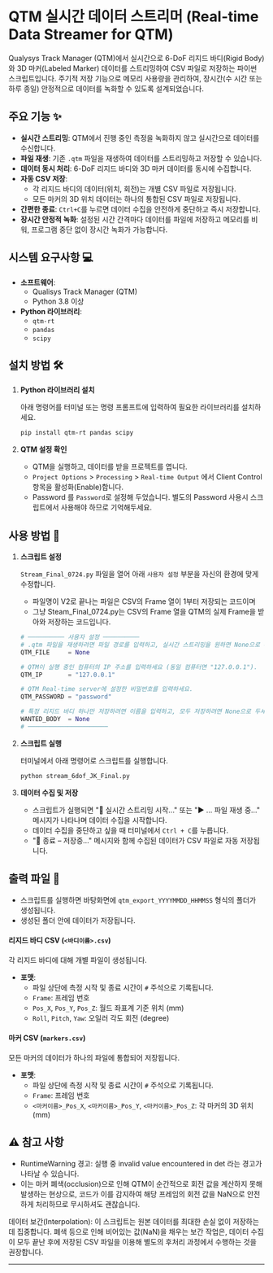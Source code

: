 # QTM 실시간 데이터 스트리머 (Real-time Data Streamer for QTM)

Qualysys Track Manager (QTM)에서 실시간으로 6-DoF 리지드 바디(Rigid Body)와 3D 마커(Labeled Marker) 데이터를 스트리밍하여 CSV 파일로 저장하는 파이썬 스크립트입니다. 주기적 저장 기능으로 메모리 사용량을 관리하여, 장시간(수 시간 또는 하루 종일) 안정적으로 데이터를 녹화할 수 있도록 설계되었습니다.

## 주요 기능 ✨

  - **실시간 스트리밍**: QTM에서 진행 중인 측정을 녹화하지 않고 실시간으로 데이터를 수신합니다.
  - **파일 재생**: 기존 `.qtm` 파일을 재생하여 데이터를 스트리밍하고 저장할 수 있습니다.
  - **데이터 동시 처리**: 6-DoF 리지드 바디와 3D 마커 데이터를 동시에 수집합니다.
  - **자동 CSV 저장**:
      - 각 리지드 바디의 데이터(위치, 회전)는 개별 CSV 파일로 저장됩니다.
      - 모든 마커의 3D 위치 데이터는 하나의 통합된 CSV 파일로 저장됩니다.
  - **간편한 종료**: `Ctrl+C`를 누르면 데이터 수집을 안전하게 중단하고 즉시 저장합니다.
  - **장시간 안정적 녹화**: 설정된 시간 간격마다 데이터를 파일에 저장하고 메모리를 비워, 프로그램 중단 없이 장시간 녹화가 가능합니다.

## 시스템 요구사항 💻

  - **소프트웨어**:
      - Qualisys Track Manager (QTM)
      - Python 3.8 이상
  - **Python 라이브러리**:
      - `qtm-rt`
      - `pandas`
      - `scipy`

## 설치 방법 🛠️

1.  **Python 라이브러리 설치**

    아래 명령어를 터미널 또는 명령 프롬프트에 입력하여 필요한 라이브러리를 설치하세요.

    ```bash
    pip install qtm-rt pandas scipy
    ```

2.  **QTM 설정 확인**

      - QTM을 실행하고, 데이터를 받을 프로젝트를 엽니다.
      - `Project Options` \> `Processing` \> `Real-time Output` 에서 Client Control 항목을 활성화(Enable)합니다.
      - Password 를 `Password`로 설정해 두었습니다. 별도의 Password 사용시 스크립트에서 사용해야 하므로 기억해두세요.

## 사용 방법 🚀

1.  **스크립트 설정**

    `Stream_Final_0724.py` 파일을 열어 아래 `사용자 설정` 부분을 자신의 환경에 맞게 수정합니다.

    - 파일명이 V2로 끝나는 파일은 CSV의 Frame 열이 1부터 저장되는 코드이며
    - 그냥 Steam_Final_0724.py는 CSV의 Frame 열을 QTM의 실제 Frame을 받아와 저장하는 코드입니다.     

    ```python
    # ────────── 사용자 설정 ──────────
    # .qtm 파일을 재생하려면 파일 경로를 입력하고, 실시간 스트리밍을 원하면 None으로 두세요.
    QTM_FILE     = None

    # QTM이 실행 중인 컴퓨터의 IP 주소를 입력하세요 (동일 컴퓨터면 "127.0.0.1").
    QTM_IP       = "127.0.0.1"

    # QTM Real-time server에 설정한 비밀번호를 입력하세요.
    QTM_PASSWORD = "password"

    # 특정 리지드 바디 하나만 저장하려면 이름을 입력하고, 모두 저장하려면 None으로 두세요.
    WANTED_BODY  = None
    # ──────────────────────
    ```

3.  **스크립트 실행**

    터미널에서 아래 명령어로 스크립트를 실행합니다.

    ```bash
    python stream_6dof_JK_Final.py
    ```

4.  **데이터 수집 및 저장**

      - 스크립트가 실행되면 "📡 실시간 스트리밍 시작..." 또는 "▶ ... 파일 재생 중..." 메시지가 나타나며 데이터 수집을 시작합니다.
      - 데이터 수집을 중단하고 싶을 때 터미널에서 `Ctrl + C`를 누릅니다.
      - "🛑 종료 – 저장중…" 메시지와 함께 수집된 데이터가 CSV 파일로 자동 저장됩니다.

## 출력 파일 📂

  - 스크립트를 실행하면 바탕화면에 `qtm_export_YYYYMMDD_HHMMSS` 형식의 폴더가 생성됩니다.
  - 생성된 폴더 안에 데이터가 저장됩니다.

#### 리지드 바디 CSV (`<바디이름>.csv`)

각 리지드 바디에 대해 개별 파일이 생성됩니다.

  - **포맷**:
      - 파일 상단에 측정 시작 및 종료 시간이 `#` 주석으로 기록됩니다.
      - `Frame`: 프레임 번호
      - `Pos_X`, `Pos_Y`, `Pos_Z`: 월드 좌표계 기준 위치 (mm)
      - `Roll`, `Pitch`, `Yaw`: 오일러 각도 회전 (degree)

#### 마커 CSV (`markers.csv`)

모든 마커의 데이터가 하나의 파일에 통합되어 저장됩니다.

  - **포맷**:
      - 파일 상단에 측정 시작 및 종료 시간이 `#` 주석으로 기록됩니다.
      - `Frame`: 프레임 번호
      - `<마커이름>_Pos_X`, `<마커이름>_Pos_Y`, `<마커이름>_Pos_Z`: 각 마커의 3D 위치 (mm)

## ⚠️ 참고 사항

  - RuntimeWarning 경고: 실행 중 invalid value encountered in det 라는 경고가 나타날 수 있습니다.
  - 이는 마커 폐색(occlusion)으로 인해 QTM이 순간적으로 회전 값을 계산하지 못해 발생하는 현상으로, 코드가 이를 감지하여 해당 프레임의 회전 값을 NaN으로 안전하게 처리하므로 무시하셔도 괜찮습니다.

데이터 보간(Interpolation): 이 스크립트는 원본 데이터를 최대한 손실 없이 저장하는 데 집중합니다. 폐색 등으로 인해 비어있는 값(NaN)을 채우는 보간 작업은, 데이터 수집이 모두 끝난 후에 저장된 CSV 파일을 이용해 별도의 후처리 과정에서 수행하는 것을 권장합니다.

-----
